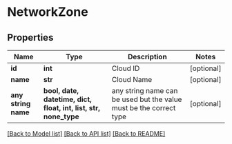 # NetworkZone


## Properties
Name | Type | Description | Notes
------------ | ------------- | ------------- | -------------
**id** | **int** | Cloud ID | [optional] 
**name** | **str** | Cloud Name | [optional] 
**any string name** | **bool, date, datetime, dict, float, int, list, str, none_type** | any string name can be used but the value must be the correct type | [optional]

[[Back to Model list]](../README.md#documentation-for-models) [[Back to API list]](../README.md#documentation-for-api-endpoints) [[Back to README]](../README.md)



